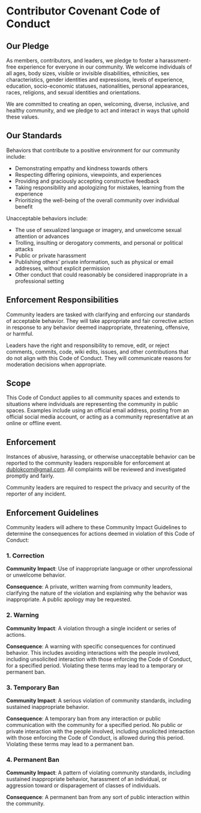 # Contributor Covenant Code of Conduct

## Our Pledge

As members, contributors, and leaders, we pledge to foster a harassment-free experience for everyone in our community. We welcome individuals of all ages, body sizes, visible or invisible disabilities, ethnicities, sex characteristics, gender identities and expressions, levels of experience, education, socio-economic statuses, nationalities, personal appearances, races, religions, and sexual identities and orientations.

We are committed to creating an open, welcoming, diverse, inclusive, and healthy community, and we pledge to act and interact in ways that uphold these values.

## Our Standards

Behaviors that contribute to a positive environment for our community include:

- Demonstrating empathy and kindness towards others
- Respecting differing opinions, viewpoints, and experiences
- Providing and graciously accepting constructive feedback
- Taking responsibility and apologizing for mistakes, learning from the experience
- Prioritizing the well-being of the overall community over individual benefit

Unacceptable behaviors include:

- The use of sexualized language or imagery, and unwelcome sexual attention or advances
- Trolling, insulting or derogatory comments, and personal or political attacks
- Public or private harassment
- Publishing others' private information, such as physical or email addresses, without explicit permission
- Other conduct that could reasonably be considered inappropriate in a professional setting

## Enforcement Responsibilities

Community leaders are tasked with clarifying and enforcing our standards of acceptable behavior. They will take appropriate and fair corrective action in response to any behavior deemed inappropriate, threatening, offensive, or harmful.

Leaders have the right and responsibility to remove, edit, or reject comments, commits, code, wiki edits, issues, and other contributions that do not align with this Code of Conduct. They will communicate reasons for moderation decisions when appropriate.

## Scope

This Code of Conduct applies to all community spaces and extends to situations where individuals are representing the community in public spaces. Examples include using an official email address, posting from an official social media account, or acting as a community representative at an online or offline event.

## Enforcement

Instances of abusive, harassing, or otherwise unacceptable behavior can be reported to the community leaders responsible for enforcement at dublokcom@gmail.com. All complaints will be reviewed and investigated promptly and fairly.

Community leaders are required to respect the privacy and security of the reporter of any incident.

## Enforcement Guidelines

Community leaders will adhere to these Community Impact Guidelines to determine the consequences for actions deemed in violation of this Code of Conduct:

### 1. Correction

**Community Impact**: Use of inappropriate language or other unprofessional or unwelcome behavior.

**Consequence**: A private, written warning from community leaders, clarifying the nature of the violation and explaining why the behavior was inappropriate. A public apology may be requested.

### 2. Warning

**Community Impact**: A violation through a single incident or series of actions.

**Consequence**: A warning with specific consequences for continued behavior. This includes avoiding interactions with the people involved, including unsolicited interaction with those enforcing the Code of Conduct, for a specified period. Violating these terms may lead to a temporary or permanent ban.

### 3. Temporary Ban

**Community Impact**: A serious violation of community standards, including sustained inappropriate behavior.

**Consequence**: A temporary ban from any interaction or public communication with the community for a specified period. No public or private interaction with the people involved, including unsolicited interaction with those enforcing the Code of Conduct, is allowed during this period. Violating these terms may lead to a permanent ban.

### 4. Permanent Ban

**Community Impact**: A pattern of violating community standards, including sustained inappropriate behavior, harassment of an individual, or aggression toward or disparagement of classes of individuals.

**Consequence**: A permanent ban from any sort of public interaction within the community.
